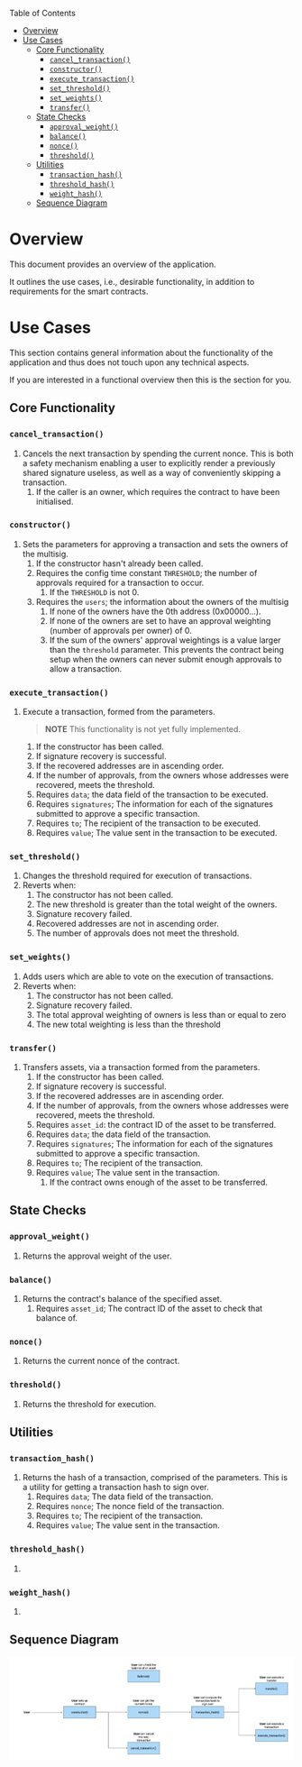 Table of Contents

- [Overview](#overview)
- [Use Cases](#use-cases)
  - [Core Functionality](#core-functionality)
    - [`cancel_transaction()`](#cancel_transaction)
    - [`constructor()`](#constructor)
    - [`execute_transaction()`](#execute_transaction)
    - [`set_threshold()`](#set_threshold)
    - [`set_weights()`](#set_weights)
    - [`transfer()`](#transfer)
  - [State Checks](#state-checks)
    - [`approval_weight()`](#approval_weight)
    - [`balance()`](#balance)
    - [`nonce()`](#nonce)
    - [`threshold()`](#threshold)
  - [Utilities](#utilities)
    - [`transaction_hash()`](#transaction_hash)
    - [`threshold_hash()`](#threshold_hash)
    - [`weight_hash()`](#weight_hash)
  - [Sequence Diagram](#sequence-diagram)

# Overview

This document provides an overview of the application.

It outlines the use cases, i.e., desirable functionality, in addition to requirements for the smart contracts.

# Use Cases

This section contains general information about the functionality of the application and thus does not touch upon any technical aspects.

If you are interested in a functional overview then this is the section for you.

## Core Functionality

### `cancel_transaction()`

1. Cancels the next transaction by spending the current nonce. This is both a safety mechanism enabling a user to explicitly render a previously shared signature useless, as well as a way of conveniently skipping a transaction.
   1. If the caller is an owner, which requires the contract to have been initialised.

### `constructor()`

1. Sets the parameters for approving a transaction and sets the owners of the multisig.
   1. If the constructor hasn't already been called.
   2. Requires the config time constant `THRESHOLD`; the number of approvals required for a transaction to occur.
      1. If the `THRESHOLD` is not 0.
   3. Requires the `users`; the information about the owners of the multisig
      1. If none of the owners have the 0th address (0x00000...).
      2. If none of the owners are set to have an approval weighting (number of approvals per owner) of 0.
      3. If the sum of the owners' approval weightings is a value larger than the `threshold` parameter. This prevents the contract being setup when the owners can never submit enough approvals to allow a transaction.

### `execute_transaction()`

1. Execute a transaction, formed from the parameters.
   > **NOTE** This functionality is not yet fully implemented.
   1. If the constructor has been called.
   2. If signature recovery is successful.
   3. If the recovered addresses are in ascending order.
   4. If the number of approvals, from the owners whose addresses were recovered, meets the threshold.
   5. Requires `data`; the data field of the transaction to be executed.
   6. Requires `signatures`; The information for each of the signatures submitted to approve a specific transaction.
   7. Requires `to`; The recipient of the transaction to be executed.
   8. Requires `value`; The value sent in the transaction to be executed.

### `set_threshold()`

1. Changes the threshold required for execution of transactions.
2. Reverts when:
   1. The constructor has not been called.
   2. The new threshold is greater than the total weight of the owners.
   3. Signature recovery failed.
   4. Recovered addresses are not in ascending order.
   5. The number of approvals does not meet the threshold.

### `set_weights()`

1. Adds users which are able to vote on the execution of transactions.
2. Reverts when:
   1. The constructor has not been called.
   2. Signature recovery failed.
   3. The total approval weighting of owners is less than or equal to zero
   4. The new total weighting is less than the threshold

### `transfer()`

1. Transfers assets, via a transaction formed from the parameters.
   1. If the constructor has been called.
   2. If signature recovery is successful.
   3. If the recovered addresses are in ascending order.
   4. If the number of approvals, from the owners whose addresses were recovered, meets the threshold.
   5. Requires `asset_id`: the contract ID of the asset to be transferred.
   6. Requires `data`; the data field of the transaction.
   7. Requires `signatures`; The information for each of the signatures submitted to approve a specific transaction.
   8. Requires `to`; The recipient of the transaction.
   9. Requires `value`; The value sent in the transaction.
      1. If the contract owns enough of the asset to be transferred.

## State Checks

### `approval_weight()`

1. Returns the approval weight of the user.

### `balance()`

1. Returns the contract's balance of the specified asset.
   1. Requires `asset_id`; The contract ID of the asset to check that balance of.

### `nonce()`

1. Returns the current nonce of the contract.

### `threshold()`

1. Returns the threshold for execution.

## Utilities

### `transaction_hash()`

1. Returns the hash of a transaction, comprised of the parameters. This is a utility for getting a transaction hash to sign over.
   1. Requires `data`; The data field of the transaction.
   2. Requires `nonce`; The nonce field of the transaction.
   3. Requires `to`; The recipient of the transaction.
   4. Requires `value`; The value sent in the transaction.

### `threshold_hash()`

1. 

### `weight_hash()`

1. 

## Sequence Diagram

![Multisig wallet Sequence Diagram](.docs/multisig-wallet-sequence-diagram.png)
